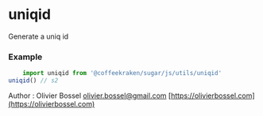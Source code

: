 # uniqid

Generate a uniq id

### Example
```js
	import uniqid from '@coffeekraken/sugar/js/utils/uniqid'
uniqid() // s2
```
Author : Olivier Bossel [olivier.bossel@gmail.com](mailto:olivier.bossel@gmail.com) [https://olivierbossel.com](https://olivierbossel.com)